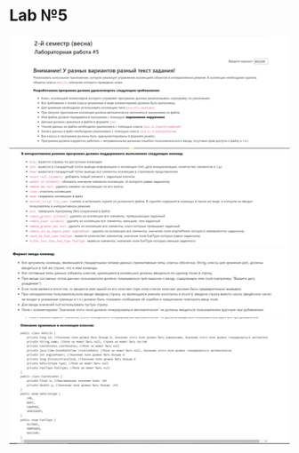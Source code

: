 # Lab №5
![Tasks](https://github.com/RStep1/Lab5/blob/main/doc/task1.png)
![](https://github.com/RStep1/Lab5/blob/main/doc/task2.png)
![](https://github.com/RStep1/Lab5/blob/main/doc/task3.png)
![](https://github.com/RStep1/Lab5/blob/main/doc/task4.png)
